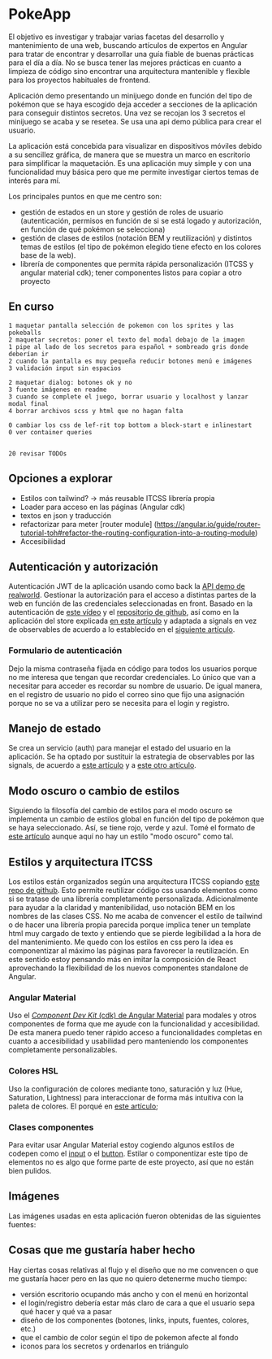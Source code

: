 # PokeApp

El objetivo es investigar y trabajar varias facetas del desarrollo y mantenimiento de una web, buscando artículos de expertos en Angular para tratar de encontrar y desarrollar una guía fiable de buenas prácticas para el día a día. No se busca tener las mejores prácticas en cuanto a limpieza de código sino encontrar una arquitectura mantenible y flexible para los proyectos habituales de frontend. 

Aplicación demo presentando un minijuego donde en función del tipo de pokémon que se haya escogido deja acceder a secciones de la aplicación para conseguir distintos secretos. Una vez se recojan los 3 secretos el minijuego se acaba y se resetea. Se usa una api demo pública para crear el usuario.

La aplicación está concebida para visualizar en dispositivos móviles debido a su sencillez gráfica, de manera que se muestra un marco en escritorio para simplificar la maquetación. Es una aplicación muy simple y con una funcionalidad muy básica pero que me permite investigar ciertos temas de interés para mí.

Los principales puntos en que me centro son:
- gestión de estados en un store y gestión de roles de usuario (autenticación, permisos en función de si se está logado y autorización, en función de qué pokémon se selecciona)
- gestión de clases de estilos (notación BEM y reutilización) y distintos temas de estilos (el tipo de pokémon elegido tiene efecto en los colores base de la web). 
- librería de componentes que permita rápida personalización (ITCSS y angular material cdk); tener componentes listos para copiar a otro proyecto


## En curso
	1 maquetar pantalla selección de pokemon con los sprites y las pokeballs
	2 maquetar secretos: poner el texto del modal debajo de la imagen
	1 pipe al lado de los secretos para español + sombreado gris donde deberían ir
	2 cuando la pantalla es muy pequeña reducir botones menú e imágenes
	3 validación input sin espacios
	
	2 maquetar dialog: botones ok y no
	3 fuente imágenes en readme
	3 cuando se complete el juego, borrar usuario y localhost y lanzar modal final
	4 borrar archivos scss y html que no hagan falta

	0 cambiar los css de lef-rit top bottom a block-start e inlinestart
	0 ver container queries


	20 revisar TODOs 



## Opciones a explorar
- Estilos con tailwind? -> más reusable ITCSS librería propia
- Loader para acceso en las páginas (Angular cdk)
- textos en json y traducción 
- refactorizar para meter [router module] (https://angular.io/guide/router-tutorial-toh#refactor-the-routing-configuration-into-a-routing-module)
- Accesibilidad


## Autenticación y autorización
Autenticación JWT de la aplicación usando como back la [API demo de realworld](https://realworld-docs.netlify.app/docs/specs/frontend-specs/swagger/). Gestionar la autorización para el acceso a distintas partes de la web en función de las credenciales seleccionadas en front.
Basado en la autenticación de [este vídeo](https://www.youtube.com/watch?v=foUS5JlDlCs) y el [repositorio de github](https://github.com/joshuamorony/angularstart-chat), así como en la aplicación del store explicada [en este artículo](https://blog.angulartraining.com/tutorial-state-management-with-observable-store-services-5ba53d87ad94) y adaptada a signals en vez de observables de acuerdo a lo establecido en el [siguiente artículo](https://blog.angulartraining.com/angular-signal-based-components-tutorial-4e4b4b1dfa96).

### Formulario de autenticación
Dejo la misma contraseña fijada en código para todos los usuarios porque no me interesa que tengan que recordar credenciales. Lo único que van a necesitar para acceder es recordar su nombre de usuario.
De igual manera, en el registro de usuario no pido el correo sino que fijo una asignación porque no se va a utilizar pero se necesita para el login y registro. 

## Manejo de estado
Se crea un servicio (auth) para manejar el estado del usuario en la aplicación. Se ha optado por sustituir la estrategia de observables por las signals, de acuerdo a [este artículo](https://blog.angulartraining.com/angular-signal-based-components-tutorial-4e4b4b1dfa96) y a [este otro artículo](https://blog.angulartraining.com/angular-signals-best-practices-around-exposing-signals-5385452150a1).

## Modo oscuro o cambio de estilos
Siguiendo la filosofía del cambio de estilos para el modo oscuro se implementa un cambio de estilos global en función del tipo de pokémon que se haya seleccionado. Así, se tiene rojo, verde y azul. Tomé el formato de [este artículo](https://blog.angulartraining.com/how-to-implement-a-dark-theme-with-css-and-angular-2cfd98b9455d) aunque aquí no hay un estilo "modo oscuro" como tal.

## Estilos y arquitectura ITCSS
Los estilos están organizados según una arquitectura ITCSS copiando [este repo de github](https://github.com/abelcabezaroman/scss-architecture/blob/master/settings/_base.settings.scss). 
Esto permite reutilizar código css usando elementos como si se tratase de una librería completamente personalizada. 
Adicionalmente para ayudar a la claridad y mantenibilidad, uso notación BEM en los nombres de las clases CSS.
No me acaba de convencer el estilo de tailwind o de hacer una librería propia parecida porque implica tener un template html muy cargado de texto y entiendo que se pierde legibilidad a la hora de del mantenimiento. Me quedo con los estilos en css pero la idea es componentizar al máximo las páginas para favorecer la reutilización. 
En este sentido estoy pensando más en imitar la composición de React aprovechando la flexibilidad de los nuevos componentes standalone de Angular. 

### Angular Material
Uso el [_Component Dev Kit_ (cdk) de Angular Material](https://material.angular.io/cdk/categories) para modales y otros componentes de forma que me ayude con la funcionalidad y accesibilidad. De esta manera puedo tener rápido acceso a funcionalidades completas en cuanto a accesibilidad y usabilidad pero manteniendo los componentes completamente personalizables.

### Colores HSL
Uso la configuración de colores mediante tono, saturación y luz (Hue, Saturation, Lightness) para interaccionar de forma más intuitiva con la paleta de colores.
El porqué en [este artículo](https://www.uifrommars.com/que-es-hsl/);

### Clases componentes
Para evitar usar Angular Material estoy cogiendo algunos estilos de codepen como el [input](https://codepen.io/amankriet/pen/dyEXNQZ) o el [button](https://codepen.io/ericadamski/pen/ZBxavq). Estilar o componentizar este tipo de elementos no es algo que forme parte de este proyecto, así que no están bien pulidos.

## Imágenes
Las imágenes usadas en esta aplicación fueron obtenidas de las siguientes fuentes:

## Cosas que me gustaría haber hecho 
Hay ciertas cosas relativas al flujo y el diseño que no me convencen o que me gustaría hacer pero en las que no quiero detenerme mucho tiempo:
- versión escritorio ocupando más ancho y con el menú en horizontal
- el login/registro debería estar más claro de cara a que el usuario sepa qué hacer y qué va a pasar
- diseño de los componentes (botones, links, inputs, fuentes, colores, etc.)
- que el cambio de color según el tipo de pokemon afecte al fondo
- iconos para los secretos y ordenarlos en triángulo
